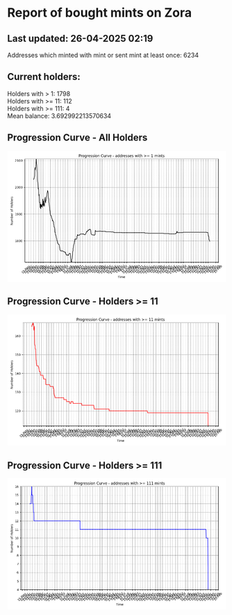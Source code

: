 # Report of bought mints on Zora
## Last updated: 26-04-2025 02:19
Addresses which minted with mint or sent mint at least once: 6234

## Current holders:
Holders with > 1: 1798  
Holders with >= 11: 112  
Holders with >= 111: 4  
Mean balance: 3.692992213570634  

## Progression Curve - All Holders
![addresses with >= 1 mint](progression_curve_all.png)
## Progression Curve - Holders >= 11
![addresses with >= 11 mints](progression_curve_gt_11.png)
## Progression Curve - Holders >= 111
![addresses with >= 111 mints](progression_curve_gt_111.png)
